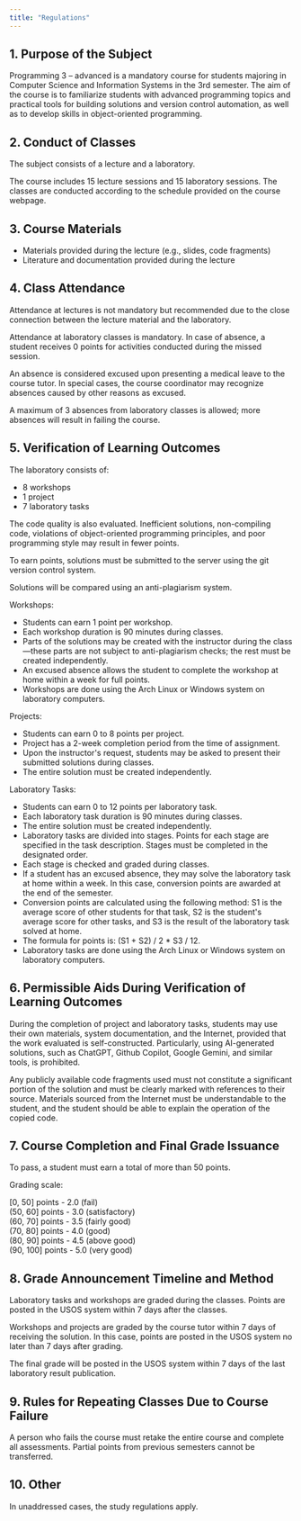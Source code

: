 ```yaml
---
title: "Regulations"
---
```


## 1. Purpose of the Subject

Programming 3 – advanced is a mandatory course for students majoring in Computer Science and Information Systems in the 3rd semester. The aim of the course is to familiarize students with advanced programming topics and practical tools for building solutions and version control automation, as well as to develop skills in object-oriented programming.

## 2. Conduct of Classes

The subject consists of a lecture and a laboratory.

The course includes 15 lecture sessions and 15 laboratory sessions. The classes are conducted according to the schedule provided on the course webpage.

## 3. Course Materials

- Materials provided during the lecture (e.g., slides, code fragments)
- Literature and documentation provided during the lecture

## 4. Class Attendance

Attendance at lectures is not mandatory but recommended due to the close connection between the lecture material and the laboratory.

Attendance at laboratory classes is mandatory. In case of absence, a student receives 0 points for activities conducted during the missed session.

An absence is considered excused upon presenting a medical leave to the course tutor. In special cases, the course coordinator may recognize absences caused by other reasons as excused.

A maximum of 3 absences from laboratory classes is allowed; more absences will result in failing the course.

## 5. Verification of Learning Outcomes

The laboratory consists of:
- 8 workshops
- 1 project
- 7 laboratory tasks

The code quality is also evaluated. Inefficient solutions, non-compiling code, violations of object-oriented programming principles, and poor programming style may result in fewer points.

To earn points, solutions must be submitted to the server using the git version control system.

Solutions will be compared using an anti-plagiarism system.

Workshops:

- Students can earn 1 point per workshop.
- Each workshop duration is 90 minutes during classes.
- Parts of the solutions may be created with the instructor during the class—these parts are not subject to anti-plagiarism checks; the rest must be created independently.
- An excused absence allows the student to complete the workshop at home within a week for full points.
- Workshops are done using the Arch Linux or Windows system on laboratory computers.

Projects:

- Students can earn 0 to 8 points per project.
- Project has a 2-week completion period from the time of assignment.
- Upon the instructor's request, students may be asked to present their submitted solutions during classes.
- The entire solution must be created independently.

Laboratory Tasks:

- Students can earn 0 to 12 points per laboratory task.
- Each laboratory task duration is 90 minutes during classes.
- The entire solution must be created independently.
- Laboratory tasks are divided into stages. Points for each stage are specified in the task description. Stages must be completed in the designated order.
- Each stage is checked and graded during classes.
- If a student has an excused absence, they may solve the laboratory task at home within a week. In this case, conversion points are awarded at the end of the semester.
- Conversion points are calculated using the following method: S1 is the average score of other students for that task, S2 is the student's average score for other tasks, and S3 is the result of the laboratory task solved at home.
- The formula for points is: (S1 + S2) / 2 * S3 / 12.
- Laboratory tasks are done using the Arch Linux or Windows system on laboratory computers.

## 6. Permissible Aids During Verification of Learning Outcomes

During the completion of project and laboratory tasks, students may use their own materials, system documentation, and the Internet, provided that the work evaluated is self-constructed. Particularly, using AI-generated solutions, such as ChatGPT, Github Copilot, Google Gemini, and similar tools, is prohibited.

Any publicly available code fragments used must not constitute a significant portion of the solution and must be clearly marked with references to their source. Materials sourced from the Internet must be understandable to the student, and the student should be able to explain the operation of the copied code.

## 7. Course Completion and Final Grade Issuance

To pass, a student must earn a total of more than 50 points.

Grading scale:

\[0, 50\] points - 2.0 (fail)  
\(50, 60\] points - 3.0 (satisfactory)  
\(60, 70\] points - 3.5 (fairly good)  
\(70, 80\] points - 4.0 (good)  
\(80, 90\] points - 4.5 (above good)  
\(90, 100\] points - 5.0 (very good)

## 8. Grade Announcement Timeline and Method

Laboratory tasks and workshops are graded during the classes. Points are posted in the USOS system within 7 days after the classes.

Workshops and projects are graded by the course tutor within 7 days of receiving the solution. In this case, points are posted in the USOS system no later than 7 days after grading.

The final grade will be posted in the USOS system within 7 days of the last laboratory result publication.

## 9. Rules for Repeating Classes Due to Course Failure

A person who fails the course must retake the entire course and complete all assessments. Partial points from previous semesters cannot be transferred.

## 10. Other

In unaddressed cases, the study regulations apply.
